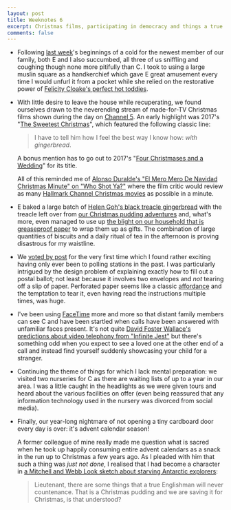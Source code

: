 ```yaml
---
layout: post
title: Weeknotes 6
excerpt: Christmas films, participating in democracy and things a true Englishman will never countenance.
comments: false
---
```

*   Following [last week](/2019/12/01/weeknotes-5/)'s beginnings of a cold for the newest member of our family, both E and I also succumbed, all three of us sniffling and coughing though none more pitifully than C. I took to using a large muslin square as a handkerchief which gave E great amusement every time I would unfurl it from a pocket while she relied on the restorative power of [Felicity Cloake's perfect hot toddies](https://www.theguardian.com/lifeandstyle/wordofmouth/2013/jan/02/how-to-make-the-perfect-hot-toddy).

*   With little desire to leave the house while recuperating, we found ourselves drawn to the neverending stream of made-for-TV Christmas films shown during the day on [Channel 5](https://www.channel5.com). An early highlight was 2017's "[The Sweetest Christmas](https://www.imdb.com/title/tt7030432/)", which featured the following classic line:

    > I have to tell him how I feel the best way I know how: _with gingerbread_.

    A bonus mention has to go out to 2017's "[Four Christmases and a Wedding](https://www.imdb.com/title/tt7642558/)" for its title.

    All of this reminded me of [Alonso Duralde's "El Mero Mero De Navidad Christmas Minute" on "Who Shot Ya?"](https://maximumfun.org/episodes/who-shot-ya/who-shot-ya-episode-68-christmas-extravaganza-love-actually-white-elephant-and-dan/) where the film critic would review as many [Hallmark Channel Christmas movies](https://www.hallmarkchannel.com/christmas) as possible in a minute.

*   E baked a large batch of [Helen Goh's black treacle gingerbread](https://www.theguardian.com/food/2019/nov/30/sweet-christmas-gift-recipes-helen-goh-hazelnut-brittle-rugelach-truffles-gingerbread) with the treacle left over from [our Christmas pudding adventures](/2019/11/24/weeknotes-4/) and, what's more, even managed to use up [the blight on our household that is greaseproof paper](/2019/11/10/weeknotes-2/) to wrap them up as gifts. The combination of large quantities of biscuits and a daily ritual of tea in the afternoon is proving disastrous for my waistline.

*   We [voted by post](https://www.gov.uk/government/publications/apply-for-a-postal-vote) for the very first time which I found rather exciting having only ever been to polling stations in the past. I was particularly intrigued by the design problem of explaining exactly how to fill out a postal ballot; not least because it involves two envelopes and _not_ tearing off a slip of paper. Perforated paper seems like a classic [affordance](https://en.wikipedia.org/wiki/Affordance#As_perceived_action_possibilities) and the temptation to tear it, even having read the instructions multiple times, was huge.

*   I've been using [FaceTime](https://support.apple.com/en-us/HT204380) more and more so that distant family members can see C and have been startled when calls have been answered with unfamiliar faces present. It's not quite [David Foster Wallace's predictions about video telephony from "Infinite Jest"](https://kottke.org/10/06/david-foster-wallace-on-iphone-4s-facetime) but there's something odd when you expect to see a loved one at the other end of a call and instead find yourself suddenly showcasing your child for a stranger.

*   Continuing the theme of things for which I lack mental preparation: we visited two nurseries for C as there are waiting lists of up to a year in our area. I was a little caught in the headlights as we were given tours and heard about the various facilities on offer (even being reassured that any information technology used in the nursery was divorced from social media).

*   Finally, our year-long nightmare of not opening a tiny cardboard door every day is over: it's advent calendar season!

    A former colleague of mine really made me question what is sacred when he took up happily consuming entire advent calendars as a snack in the run up to Christmas a few years ago. As I pleaded with him that such a thing was _just not done_, I realised that I had become a character in [a Mitchell and Webb Look sketch about starving Antarctic explorers](https://youtu.be/7lpN-3-SaHs):

    > Lieutenant, there are some things that a true Englishman will never countenance. That is a Christmas pudding and we are saving it for Christmas, is that understood?
